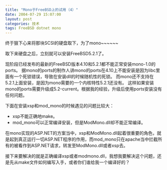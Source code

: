 ```yaml
---
title: "Mono于FreeBSD上的试用（4）"
date: 2004-07-29 15:07:00
layout: post
categories: 技术
tags: FreeBSD dotnet mono
---
```


终于狠下心来将那块SCSI的硬盘取下，为了mono~~~~~~

取下来硬盘之后，立刻就可以安装FreeBSD5.2.1了。

现阶段已经发布的最新的FreeBSD版本4.10和5.2.1都不能正常安装mono-1.0的ports。
据mono的ports的制作人讲mono的ports在4.10上不能安装是因为libc里面有一个死锁错误，导致在安装dll的时候随机性的死锁。
而mono还不支持在5.2.1上面安装，是因为mono需要的一个内核特性5.2.1还没有。
这样如果安装mono的ports需要升级成5.2-current。根据我的经验，升级后使用ports安装没有任何问题。

下面在安装xsp和mod_mono的时候遇见的问题比较大：
* xsp不能正确地make。
* mod_mono可以正常编译安装，但是ModMono.dll却不能正常编译。

在mono实现的ASP.NET的方案当中，xsp和ModMono.dll起着很重要的角色，就是起到真正运行一切ASP.NET程序的作用，而mod_mono只在apache当中拦截所有的被看作到ASP.NET请求，转发至ModMono.dll或者xsp去。

接下来要解决的就是正确编译xsp或者modmono.dll，我想我要解决这个问题，还是先从make文件如何编写入手，或者你们谁给我一个编译好的？